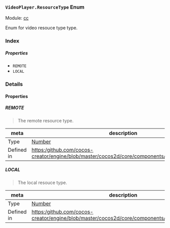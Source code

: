### `VideoPlayer.ResourceType` Enum



Module: [cc](../modules/cc.md)




Enum for video resouce type type.

### Index

##### Properties

  - `REMOTE`
  - `LOCAL`

### Details

#### Properties


##### REMOTE

> The remote resource type.

| meta | description |
|------|-------------|
| Type | <a href="https://developer.mozilla.org/en/JavaScript/Reference/Global_Objects/Number" class="crosslink external" target="_blank">Number</a> |
| Defined in | [https:/github.com/cocos-creator/engine/blob/master/cocos2d/core/components/CCVideoPlayer.js:76](https:/github.com/cocos-creator/engine/blob/master/cocos2d/core/components/CCVideoPlayer.js#L76) |



##### LOCAL

> The local resouce type.

| meta | description |
|------|-------------|
| Type | <a href="https://developer.mozilla.org/en/JavaScript/Reference/Global_Objects/Number" class="crosslink external" target="_blank">Number</a> |
| Defined in | [https:/github.com/cocos-creator/engine/blob/master/cocos2d/core/components/CCVideoPlayer.js:82](https:/github.com/cocos-creator/engine/blob/master/cocos2d/core/components/CCVideoPlayer.js#L82) |


